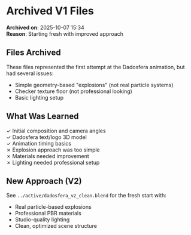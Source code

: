 # Archived V1 Files

**Archived on**: 2025-10-07 15:34  
**Reason**: Starting fresh with improved approach

## Files Archived

These files represented the first attempt at the Dadosfera animation, but had several issues:
- Simple geometry-based "explosions" (not real particle systems)
- Checker texture floor (not professional looking)
- Basic lighting setup

## What Was Learned

✓ Initial composition and camera angles  
✓ Dadosfera text/logo 3D model  
✓ Animation timing basics  
✗ Explosion approach was too simple  
✗ Materials needed improvement  
✗ Lighting needed professional setup  

## New Approach (V2)

See `../active/dadosfera_v2_clean.blend` for the fresh start with:
- Real particle-based explosions
- Professional PBR materials
- Studio-quality lighting
- Clean, optimized scene structure
